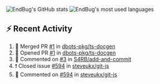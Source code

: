 ![EndBug's GitHub stats](https://github-readme-stats.vercel.app/api?username=endbug&show_icons=true&theme=dark)
![EndBug's most used languages](https://github-readme-stats.vercel.app/api/top-langs/?username=endbug&layout=compact&theme=dark)

## ⚡ Recent Activity

<!--START_SECTION:activity-->
1. 🎉 Merged PR [#1](https://github.com//dbots-pkg/ts-docgen/pull/1) in [dbots-pkg/ts-docgen](https://github.com//dbots-pkg/ts-docgen)
2. 💪 Opened PR [#1](https://github.com//dbots-pkg/ts-docgen/pull/1) in [dbots-pkg/ts-docgen](https://github.com//dbots-pkg/ts-docgen)
3. 💬 Commented on [#3](https://github.com//S4RB/add-and-commit/issues/3) in [S4RB/add-and-commit](https://github.com//S4RB/add-and-commit)
4. ❗️ Closed issue [#594](https://github.com//steveukx/git-js/issues/594) in [steveukx/git-js](https://github.com//steveukx/git-js)
5. 💬 Commented on [#594](https://github.com//steveukx/git-js/issues/594) in [steveukx/git-js](https://github.com//steveukx/git-js)
<!--END_SECTION:activity-->
